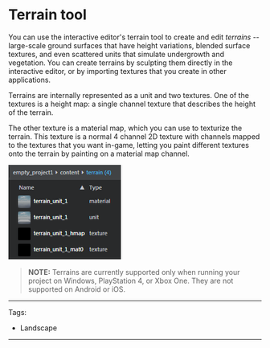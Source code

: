 # Terrain tool

You can use the interactive editor's terrain tool to create and edit *terrains* -- large-scale ground surfaces that have height variations, blended surface textures, and even scattered units that simulate undergrowth and vegetation. You can create terrains by sculpting them directly in the interactive editor, or by importing textures that you create in other applications.

Terrains are internally represented as a unit and two textures. One of the textures is a height map: a single channel texture that describes the height of the terrain.

The other texture is a material map, which you can use to texturize the terrain. This texture is a normal 4 channel 2D texture with channels mapped to the textures that you want in-game, letting you paint different textures onto the terrain by painting on a material map channel.

![](../images/terrain_assetbrwser.png)

> **NOTE:** Terrains are currently supported only when running your project on Windows, PlayStation 4, or Xbox One. They are not supported on Android or iOS.

---
Tags:
- Landscape
---
